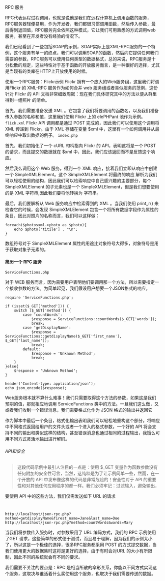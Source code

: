 RPC 服务

RPC代表远程过程调用，也就是说他是我们在远程计算机上调用函数的服务，RPC服务器轻便易用，作为开发者，我们都很习惯调用函数，然后传入参数，最后得到返回值，RPC服务完全依照这种模式，它让我们可用熟悉的方式调用web服务，甚至在开发者没有经验的情况下。

我们已经看到了一些包括SOAP的示例，SOAP实际上是XML-RPC服务的一个特例，这个服务有单一的终点，我们可以调用SOAP的函数，然后向它提供任何我们需要的参数，RPC服务可以使用任何类型的数据格式，总的来说，RPC服务是十分松散的规定，这些特性对于基于函数的开放服务而言，是一种很好的选择，尤其是当现有的类库在HTTP上开放使用的时候。

使用一个RPC服务：Flickr示例
Flickr 拥有一个庞大的Web服务组，这里我们将调用Flickr 的 XML-RPC 服务作为如何合并 web 服务组或者类似服务的范例，这份针对 Flickr 的 API 文档非常细致周密：现在我们具体研究其中的方法以便从群里得到一组照片 的清单。

首先，我们需要准备发送 XML 。它包含了我们将要调用的函数名，以及我们准备传入参数的名称和值，这里我们使用 Flickr 上的 elePHPant 池作为示例。
```flick.xml```
Flickr API 调用都是通过 POST 完成的，因此我们可以使用这个调用将 XML 传递到 Flickr。由于 XML 存储在变量 $xml 中，这里有一个如何调用并从最终响应中取出数据的例子。
```index.php```

首先，我们初始化了一个 cURL 句柄指向 Flickr 的 API，表明这将是一个 POST 的请求，而且提交的数据就在 $xml 中，因此，我们应该返回而不是反馈这个响应。

然后我么调用这个 Web 服务，得到一个 XML 响应，接着我们立即从响应中创建一个 SimpleXMLElement。这个 SimpleXMLElement 将最终的响应 解析为我们可以轻松使用的结构，因此我们可以检索响应中自己感兴趣的主要部分，每个 SimpleXMLElement 的子元素也是一个 SimpleXMLElement，但是我们想要使用的是 XML 字符串,因此我们要将他转换为 字符串。

最后，我们要解析从 Web 服务响应中检索得到的 XML 。当我们使用 print_r() 来检查它的时候，会发现 SimpleXMLElement 包含一个将所有数据字段作为属性的条目，因此对照片的名称而言，我们可以这样做：

```phpt
foreach($photosxml->photo as $photo){
    echo $photo['titile'] . "\n";
}
```
数组符号对于 SimpleXMLElement 属性的用途比对象符号大得多，对象符号是用于获取对象子元素的。

#### 简历一个 RPC 服务
```phpt
ServiceFunctions.php
```
对于 WEB 服务而言，因为需要用户表明他们要调用那一个方法，所以需要指定一个接收参数的方法。为简单起见，我们假设用户想要一个JSON格式的响应，
```phpt
require 'ServiceFunctions.php';

if (isset($_GET['method'])) {
    switch ($_GET['method']) {
        case 'countWords':
            $response = ServiceFunctions::countWords($_GET['words']);
            break;
        case 'getDisplayName':
            $response = ServiceFunctions::getdisplayName($_GET['first_name'], $_GET['last_name']);
            break;
        default:
            $response = 'Unknown Method';
            break;
    }
}else{
    $response = 'Unknown Method';
}

header('Content-type: application/json');
echo json_encode($response);

```

Web服务根本就不算什么难事！我们只需要取得这个方法的参数，如果这是我们预期的值，那就相应地调用 ServiceFunctions 类中的方法。一旦我们这么做，又或者我们收到一个错误消息，我们需要格式化作为 JSON 格式的输出并返回它

作为脚本中最后一个条目，格式化输出表明我们可以轻松地重构这个部分，将响应中不同格式返回给用户的文件头或者一个进入的格式参数，一个好的 API 将会支持不同的输出和类似这样的结构，甚至错误消息也通过相同的过程输出，我饿么可用不同方式灵活地输出进行解码。

###### API和安全
> 这段代码示例中最引人注目的一点是：使用 $_GET 变量作为函数参数没有任何附加的安全性可言，当然，这纯粹是为了让示例简单一些，然而，在一个开放的 API 中发布像这样的代码是非常危险的！安全性对于 API 的重要性和对其他任何应用程序的都一样。我们必须牢记：过滤输入，避免输出，

要使用 API 中的这些方法，我们仅需发送如下 URL 的请求
```phpt


http://localhost/json-rpc.php?method=getdisplayName&firest_name=Jane&last_name=Doe
http://localhost/json-rpc.php?method=countWords&words=Mary
```
当我们将参数传入服务时，对参数采用了 URL 编码方式，我们的 RPC 示例使用了GET 请求，这些简单的形式便于测试，而且易于理解，因为我们的示例太小了，所以这是一个极佳的选择，很多RPC服务都采用 POST 的方式提交数据，当我们使用更大的数据集时这将是更好的选择，由于有时会对URL 的大小有所限制，因此不同的系统就会有不同的要求。

我们需要不关注的要点是：RPC 是相当所散的伞形关系，你能以不同方式实现这个服务，这取决与谁活着什么奖使用这个服务，也取决于我们需要传送的数据。